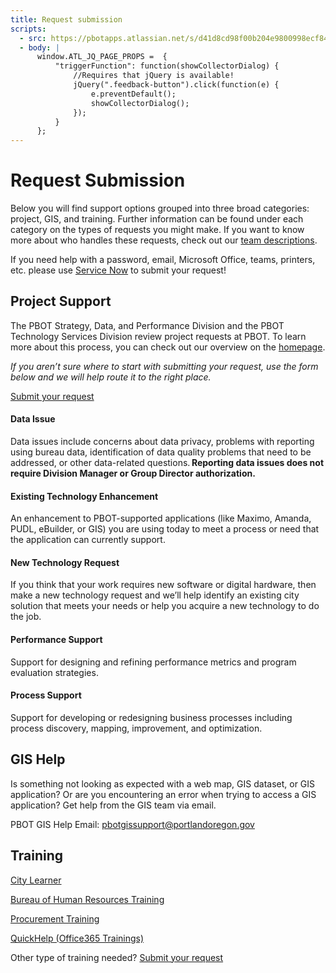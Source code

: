 ```yaml
---
title: Request submission
scripts:
  - src: https://pbotapps.atlassian.net/s/d41d8cd98f00b204e9800998ecf8427e-T/6i46lu/b/8/c95134bc67d3a521bb3f4331beb9b804/_/download/batch/com.atlassian.jira.collector.plugin.jira-issue-collector-plugin:issuecollector/com.atlassian.jira.collector.plugin.jira-issue-collector-plugin:issuecollector.js?locale=en-US&collectorId=1cdfc169
  - body: |
      window.ATL_JQ_PAGE_PROPS =  {
          "triggerFunction": function(showCollectorDialog) {
              //Requires that jQuery is available! 
              jQuery(".feedback-button").click(function(e) {
                  e.preventDefault();
                  showCollectorDialog();
              });
          }
      };
---
```


# Request Submission

Below you will find support options grouped into three broad categories: project, GIS, and training. Further information can be found under each category on the types of requests you might make. If you want to know more about who handles these requests, check out our [team descriptions](./team).

<div class="px-4 border border-red-500 bg-red-100 rounded-md" markdown="1">

If you need help with a password, email, Microsoft Office, teams, printers, etc. please use [Service Now](https://portland.service-now.com/sp) to submit your request!

</div>

<div class="pl-4 border-l-4 border-marine-500" markdown="1">

## Project Support

The PBOT Strategy, Data, and Performance Division and the PBOT Technology Services Division review project requests at PBOT. To learn more about this process, you can check out our overview on the [homepage](..).

_If you aren’t sure where to start with submitting your request, use the form below and we will help route it to the right place._

<a href="#" class="feedback-button inline-flex rounded-md border border-blue-800 px-4 py-2 font-semibold text-blue-800 hover:bg-blue-800 hover:text-blue-100">Submit your request</a>

#### Data Issue

Data issues include concerns about data privacy, problems with reporting using bureau data, identification of data quality problems that need to be addressed, or other data-related questions. **Reporting data issues does not require Division Manager or Group Director authorization.**

#### Existing Technology Enhancement

An enhancement to PBOT-supported applications (like Maximo, Amanda, PUDL, eBuilder, or GIS) you are using today to meet a process or need that the application can currently support.

#### New Technology Request

If you think that your work requires new software or digital hardware, then make a new technology request and we’ll help identify an existing city solution that meets your needs or help you acquire a new technology to do the job.

#### Performance Support

Support for designing and refining performance metrics and program evaluation strategies.

#### Process Support

Support for developing or redesigning business processes including process discovery, mapping, improvement, and optimization.

</div>

<div class="border-l-4 border-tangerine-500 pl-4" markdown="1">

## GIS Help

Is something not looking as expected with a web map, GIS dataset, or GIS application? Or are you encountering an error when trying to access a GIS application? Get help from the GIS team via email.

PBOT GIS Help Email: [pbotgissupport@portlandoregon.gov](mailto:pbotgissupport@portlandoregon.gov)

</div>

<div class="border-l-4 border-green-500 pl-4" markdown="1">

## Training

[City Learner](https://cityofport.plateau.com/learning)

[Bureau of Human Resources Training](https://employees.portland.gov/human-resources/documents?search=training)

[Procurement Training](https://employees.portland.gov/procurement/training)

[QuickHelp (Office365 Trainings)](https://app.quickhelp.com/PortlandOregon/)

Other type of training needed? <a href="#" class="feedback-button inline-flex rounded-md border border-blue-800 px-4 py-2 font-semibold text-blue-800 hover:bg-blue-800 hover:text-blue-100">Submit your request</a>

</div>

